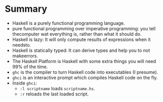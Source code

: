 # Summary
 
 * Haskell is a purely functional programming language.
 * pure functional programming over imperative programming: you tell thecomputer wat everything is, rather than what it should do.
 * Haskell is lazy: It will only compute results of expressions when it needsto.
 * Haskell is statically typed: It can derive types and help you to not makeerrors.
 * The Haskell Platform is Haskell with some extra things you will need 99% of the time. 
 * `ghc` is the compiler to turn Haskell code into executables (I presume).
 * `ghci` is an interactive prompt which compiles Haskell code on the fly.
 * Inside `ghci`:
    * `:l scriptname` loads `scriptname.hs`.
    * `:r` reloads the last loaded script.
